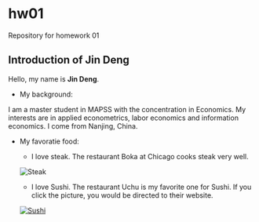 # hw01
Repository for homework 01

## Introduction of Jin Deng
Hello, my name is **Jin Deng**. 

* My background:

I am a master student in MAPSS with the concentration in Economics. My interests are in applied econometrics, labor economics and information economics. I come from Nanjing, China.

* My favoratie food:

    * I love steak. The restaurant Boka at Chicago cooks steak very well.
    
     ![Steak](https://hips.hearstapps.com/vidthumb/images/delish-cajun-butter-steak-still006-1528495387.jpg?crop=1xw:1xh;center,top&resize=768:*)
    * I love Sushi. The restaurant Uchu is my favorite one for Sushi. If you click the picture, you would be directed to their website.
    
    [![Sushi](https://assets.simpleviewinc.com/simpleview/image/upload/crm/frisco/Sushi0-380f05265056a36_380f06be-5056-a36a-073ed8db1c463d56.jpg)](http://uchu.nyc/sushi/)